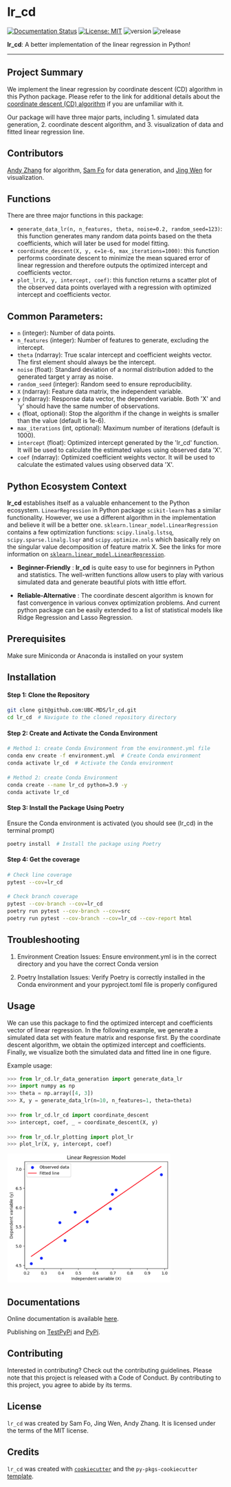 # lr_cd



[![Documentation Status](https://readthedocs.org/projects/lr-cd/badge/?version=latest)](https://lr-cd.readthedocs.io/en/latest/?badge=latest) [![License: MIT](https://img.shields.io/badge/License-MIT-yellow.svg)](https://opensource.org/licenses/MIT) ![version](https://img.shields.io/github/v/release/UBC-MDS/lr_cd) ![release](https://img.shields.io/github/release-date/UBC-MDS/lr_cd)



**lr_cd**: A better implementation of the linear regression in Python! 


---------------------------------------------------------------------------------------
## Project Summary

We implement the linear regression by coordinate descent (CD) algorithm in this Python package. Please refer to the link for additional details about the [coordinate descent (CD) algorithm](https://en.wikipedia.org/wiki/Coordinate_descent) if you are unfamiliar with it.

Our package will have three major parts, including 1. simulated data generation, 2. coordinate descent algorithm, and 3. visualization of data and fitted linear regression line. 


## Contributors

[Andy Zhang](https://github.com/andyzhangstat) for algorithm, [Sam Fo](https://github.com/fohy24) for data generation, and
[Jing Wen](https://github.com/Jing-19) for visualization.



## Functions

There are three major functions in this package:

- `generate_data_lr(n, n_features, theta, noise=0.2, random_seed=123)`: this function generates many random data points based on the theta coefficients, which will later be used for model fitting.
- `coordinate_descent(X, y, ϵ=1e-6, max_iterations=1000)`: this function performs coordinate descent to minimize the mean squared error of linear regression and therefore outputs the optimized intercept and coefficients vector.
- `plot_lr(X, y, intercept, coef)`: this function returns a scatter plot of the observed data points overlayed with a regression with optimized intercept and coefficients vector.


## Common Parameters:

* `n` (integer): Number of data points.
* `n_features` (integer): Number of features to generate, excluding the intercept.
* `theta` (ndarray): True scalar intercept and coefficient weights vector. The first element should always be the intercept.
* `noise` (float): Standard deviation of a normal distribution added to the generated target y array as noise.
* `random_seed` (integer): Random seed to ensure reproducibility.
* `X` (ndarray): Feature data matrix, the independent variable.
* `y` (ndarray): Response data vector, the dependent variable. Both 'X' and 'y' should have the same number of observations.
* `ϵ` (float, optional): Stop the algorithm if the change in weights is smaller than the value (default is 1e-6).
* `max_iterations` (int, optional): Maximum number of iterations (default is 1000).
* `intercept` (float): Optimized intercept generated by the 'lr_cd' function. It will be used to calculate the estimated values using observed data 'X'.
* `coef` (ndarray): Optimized coefficient weights vector. It will be used to calculate the estimated values using observed data 'X'.



## Python Ecosystem Context


**lr_cd** establishes itself as a valuable enhancement to the Python ecosystem.
`LinearRegression` in Python package `scikit-learn` has a similar functionality. However, we use a different algorithm in the implementation and believe it will be a better one. `sklearn.linear_model.LinearRegression` contains a few optimization functions: `scipy.linalg.lstsq`, `scipy.sparse.linalg.lsqr` and `scipy.optimize.nnls` which basically rely on the singular value decomposition of feature matrix X. See the links for more information on [`sklearn.linear_model.LinearRegression`](https://scikit-learn.org/stable/modules/linear_model.html#ordinary-least-squares).


* **Beginner-Friendly** : **lr_cd** is quite easy to use for 
beginners in Python and statistics. The well-written functions allow users to play with various simulated data and generate beautiful plots with little effort.

* **Reliable-Alternative** : The coordinate descent algorithm is known for fast convergence in various convex optimization problems. And current python package can be easily extended to a list of statistical models like Ridge Regression and Lasso Regression.






## Prerequisites

Make sure Miniconda or Anaconda is installed on your system

## Installation

#### Step 1: Clone the Repository

```bash
git clone git@github.com:UBC-MDS/lr_cd.git
cd lr_cd  # Navigate to the cloned repository directory
```

#### Step 2: Create and Activate the Conda Environment

```bash
# Method 1: create Conda Environment from the environment.yml file
conda env create -f environment.yml  # Create Conda environment
conda activate lr_cd  # Activate the Conda environment

# Method 2: create Conda Environment 
conda create --name lr_cd python=3.9 -y
conda activate lr_cd
```
 

#### Step 3: Install the Package Using Poetry

Ensure the Conda environment is activated (you should see (lr_cd) in the terminal prompt)

```bash
poetry install  # Install the package using Poetry
```

#### Step 4: Get the coverage
```bash
# Check line coverage
pytest --cov=lr_cd

# Check branch coverage
pytest --cov-branch --cov=lr_cd
poetry run pytest --cov-branch --cov=src
poetry run pytest --cov-branch --cov=lr_cd --cov-report html
```


## Troubleshooting

1. Environment Creation Issues: Ensure environment.yml is in the correct directory and you have the correct Conda version

2. Poetry Installation Issues: Verify Poetry is correctly installed in the Conda environment and your pyproject.toml file is properly configured

## Usage

We can use this package to find the optimized intercept and coefficients vector of linear regression. In the following example, we generate a simulated data set with feature matrix and response first. By the coordinate descent algorithm, we obtain the optimized intercept and coefficients. Finally, we visualize both the simulated data and fitted line in one figure.

Example usage:

```python
>>> from lr_cd.lr_data_generation import generate_data_lr
>>> import numpy as np
>>> theta = np.array([4, 3])
>>> X, y = generate_data_lr(n=10, n_features=1, theta=theta)

>>> from lr_cd.lr_cd import coordinate_descent
>>> intercept, coef, _ = coordinate_descent(X, y)

>>> from lr_cd.lr_plotting import plot_lr
>>> plot_lr(X, y, intercept, coef)
```

<img src="./img/plot.png" height="300">



## Documentations

Online documentation is available [here]().

Publishing on [TestPyPi]() and [PyPi]().



## Contributing

Interested in contributing? Check out the contributing guidelines. Please note that this project is released with a Code of Conduct. By contributing to this project, you agree to abide by its terms.

## License

`lr_cd` was created by Sam Fo, Jing Wen, Andy Zhang. It is licensed under the terms of the MIT license.


## Credits

`lr_cd` was created with [`cookiecutter`](https://cookiecutter.readthedocs.io/en/latest/) and the `py-pkgs-cookiecutter` [template](https://github.com/py-pkgs/py-pkgs-cookiecutter).
